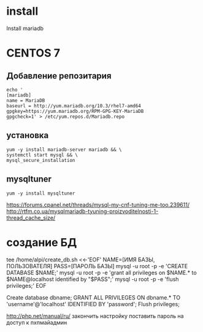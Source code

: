 install
=======

Install mariadb


# CENTOS 7

## Добавление репозитария

```
echo '
[mariadb]
name = MariaDB
baseurl = http://yum.mariadb.org/10.3/rhel7-amd64
gpgkey=https://yum.mariadb.org/RPM-GPG-KEY-MariaDB
gpgcheck=1' > /etc/yum.repos.d/Mariadb.repo
```

## установка
```
yum -y install mariadb-server mariadb && \
systemctl start mysql && \
mysql_secure_installation
```

## mysqltuner

```
yum -y install mysqltuner

```


https://forums.cpanel.net/threads/mysql-my-cnf-tuning-me-too.239611/
http://rtfm.co.ua/mysqlmariadb-tyuning-proizvoditelnosti-1-thread_cache_size/

# создание БД
tee /home/alpi/create_db.sh <<-'EOF'
NAME=[ИМЯ БАЗЫ, ПОЛЬЗОВАТЕЛЯ]
PASS=[ПАРОЛЬ БАЗЫ]
mysql -u root -p -e 'CREATE DATABASE $NAME;'
mysql -u root -p -e 'grant all privileges on $NAME.* to $NAME@localhost identified by "$PASS";'
mysql -u root -p -e 'flush privileges;'
EOF

Create database dbname; 
GRANT ALL PRIVILEGES ON dbname.* TO 'username'@'localhost' IDENTIFIED BY 'password';
Flush privileges;

http://php.net/manual/ru/    закончить настройку
поставить пароль на доступ к пхпмайадмин